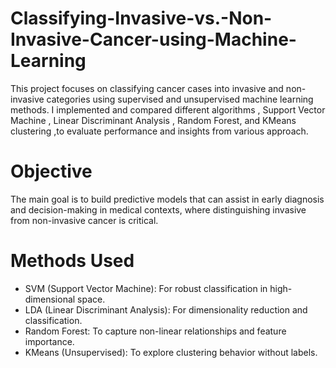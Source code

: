 # Classifying-Invasive-vs.-Non-Invasive-Cancer-using-Machine-Learning
This project focuses on classifying cancer cases into invasive and non-invasive categories using supervised and unsupervised machine learning methods. I implemented and compared different algorithms , Support Vector Machine , Linear Discriminant Analysis , Random Forest, and KMeans clustering ,to evaluate performance and insights from various approach.
# Objective
The main goal is to build predictive models that can assist in early diagnosis and decision-making in medical contexts, where distinguishing invasive from non-invasive cancer is critical.
# Methods Used
- SVM (Support Vector Machine): For robust classification in high-dimensional space.
- LDA (Linear Discriminant Analysis): For dimensionality reduction and classification.
- Random Forest: To capture non-linear relationships and feature importance.
- KMeans (Unsupervised): To explore clustering behavior without labels.
